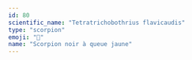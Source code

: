 ```yaml
---
id: 80
scientific_name: "Tetratrichobothrius flavicaudis"
type: "scorpion"
emoji: "🦂"
name: "Scorpion noir à queue jaune"
---
```

